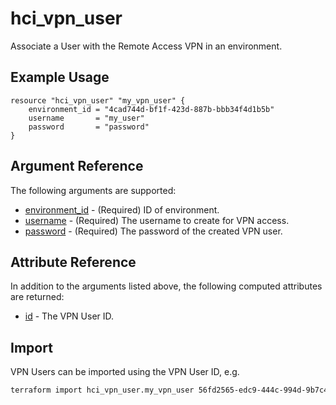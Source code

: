 # hci_vpn_user

Associate a User with the Remote Access VPN in an environment.

## Example Usage

```hcl
resource "hci_vpn_user" "my_vpn_user" {
    environment_id = "4cad744d-bf1f-423d-887b-bbb34f4d1b5b"
    username       = "my_user"
    password       = "password"
}
```

## Argument Reference

The following arguments are supported:

- [environment_id](#environment_id) - (Required) ID of environment.
- [username](#username) - (Required) The username to create for VPN access.
- [password](#password) - (Required) The password of the created VPN user.

## Attribute Reference

In addition to the arguments listed above, the following computed attributes are returned:

- [id](#id) - The VPN User ID.

## Import

VPN Users can be imported using the VPN User ID, e.g.

```bash
terraform import hci_vpn_user.my_vpn_user 56fd2565-edc9-444c-994d-9b7c46435d68
```
